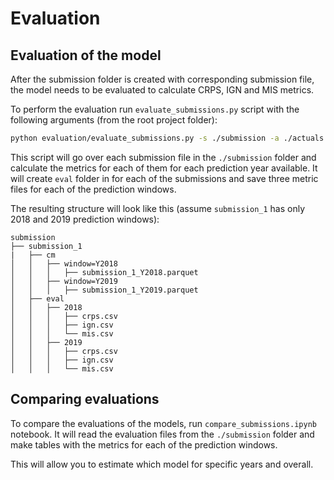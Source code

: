 # Evaluation

## Evaluation of the model

After the submission folder is created with corresponding submission file, the model needs to be evaluated to calculate
CRPS, IGN and MIS metrics.

To perform the evaluation run `evaluate_submissions.py` script with the following arguments (from the root project
folder):

```bash
python evaluation/evaluate_submissions.py -s ./submission -a ./actuals -e 1000 -t cm
```

This script will go over each submission file in the `./submission` folder and calculate the metrics for each of them
for each prediction year available.
It will create `eval` folder in for each of the submissions and save three metric files for each of the prediction
windows.

The resulting structure will look like this (assume `submission_1` has only 2018 and 2019 prediction windows):

```
submission
├── submission_1
|   ├── cm
│   │   ├── window=Y2018
│   │   │   ├── submission_1_Y2018.parquet
│   │   ├── window=Y2019
│   │   │   ├── submission_1_Y2019.parquet
│   ├── eval
│   │   ├── 2018
│   │   │   ├── crps.csv
│   │   │   ├── ign.csv
│   │   │   └── mis.csv
│   │   ├── 2019
│   │   │   ├── crps.csv
│   │   │   ├── ign.csv
│   │   │   └── mis.csv
```

## Comparing evaluations

To compare the evaluations of the models, run `compare_submissions.ipynb` notebook. It will read the evaluation files
from the `./submission` folder and make tables with the metrics for each of the prediction windows.

This will allow you to estimate which model for specific years and overall.